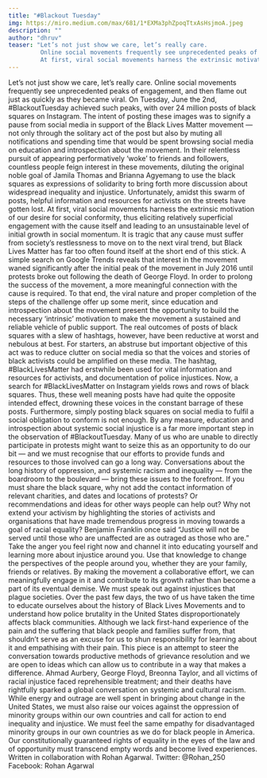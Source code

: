 ```yaml
---
title: "#Blackout Tuesday"
img: https://miro.medium.com/max/681/1*EXMa3phZpoqTtxAsHsjmoA.jpeg
description: ""
author: "dhruv"
teaser: "Let’s not just show we care, let’s really care.
         Online social movements frequently see unprecedented peaks of engagement, and then flame out just as quickly as they became viral. On Tuesday, June the 2nd, #BlackoutTuesday achieved such peaks, with over 24 million posts of black squares on Instagram. The intent of posting these images was to signify a pause from social media in support of the Black Lives Matter movement — not only through the solitary act of the post but also by muting all notifications and spending time that would be spent browsing social media on education and introspection about the movement. In their relentless pursuit of appearing performatively ‘woke’ to friends and followers, countless people feign interest in these movements, diluting the original noble goal of Jamila Thomas and Brianna Agyemang to use the black squares as expressions of solidarity to bring forth more discussion about widespread inequality and injustice. Unfortunately, amidst this swarm of posts, helpful information and resources for activists on the streets have gotten lost.
         At first, viral social movements harness the extrinsic motivation of our desire for social conformity, thus eliciting relatively superficial engagement with the cause itself and leading to an unsustainable level of initial growth in social momentum."
---
```


Let’s not just show we care, let’s really care.
Online social movements frequently see unprecedented peaks of engagement, and then flame out just as quickly as they became viral. On Tuesday, June the 2nd, #BlackoutTuesday achieved such peaks, with over 24 million posts of black squares on Instagram. The intent of posting these images was to signify a pause from social media in support of the Black Lives Matter movement — not only through the solitary act of the post but also by muting all notifications and spending time that would be spent browsing social media on education and introspection about the movement. In their relentless pursuit of appearing performatively ‘woke’ to friends and followers, countless people feign interest in these movements, diluting the original noble goal of Jamila Thomas and Brianna Agyemang to use the black squares as expressions of solidarity to bring forth more discussion about widespread inequality and injustice. Unfortunately, amidst this swarm of posts, helpful information and resources for activists on the streets have gotten lost.
At first, viral social movements harness the extrinsic motivation of our desire for social conformity, thus eliciting relatively superficial engagement with the cause itself and leading to an unsustainable level of initial growth in social momentum.
It is tragic that any cause must suffer from society’s restlessness to move on to the next viral trend, but Black Lives Matter has far too often found itself at the short end of this stick. A simple search on Google Trends reveals that interest in the movement waned significantly after the initial peak of the movement in July 2016 until protests broke out following the death of George Floyd. In order to prolong the success of the movement, a more meaningful connection with the cause is required. To that end, the viral nature and proper completion of the steps of the challenge offer up some merit, since education and introspection about the movement present the opportunity to build the necessary ‘intrinsic’ motivation to make the movement a sustained and reliable vehicle of public support.
The real outcomes of posts of black squares with a slew of hashtags, however, have been reductive at worst and nebulous at best.
For starters, an abstruse but important objective of this act was to reduce clutter on social media so that the voices and stories of black activists could be amplified on these media. The hashtag, #BlackLivesMatter had erstwhile been used for vital information and resources for activists, and documentation of police injustices. Now, a search for #BlackLivesMatter on Instagram yields rows and rows of black squares. Thus, these well meaning posts have had quite the opposite intended effect, drowning these voices in the constant barrage of these posts. Furthermore, simply posting black squares on social media to fulfil a social obligation to conform is not enough. By any measure, education and introspection about systemic social injustice is a far more important step in the observation of #BlackoutTuesday.
Many of us who are unable to directly participate in protests might want to seize this as an opportunity to do our bit — and we must recognise that our efforts to provide funds and resources to those involved can go a long way. Conversations about the long history of oppression, and systemic racism and inequality — from the boardroom to the boulevard — bring these issues to the forefront. If you must share the black square, why not add the contact information of relevant charities, and dates and locations of protests? Or recommendations and ideas for other ways people can help out? Why not extend your activism by highlighting the stories of activists and organisations that have made tremendous progress in moving towards a goal of racial equality?
Benjamin Franklin once said “Justice will not be served until those who are unaffected are as outraged as those who are.” Take the anger you feel right now and channel it into educating yourself and learning more about injustice around you. Use that knowledge to change the perspectives of the people around you, whether they are your family, friends or relatives. By making the movement a collaborative effort, we can meaningfully engage in it and contribute to its growth rather than become a part of its eventual demise.
We must speak out against injustices that plague societies. Over the past few days, the two of us have taken the time to educate ourselves about the history of Black Lives Movements and to understand how police brutality in the United States disproportionately affects black communities. Although we lack first-hand experience of the pain and the suffering that black people and families suffer from, that shouldn’t serve as an excuse for us to shun responsibility for learning about it and empathising with their pain. This piece is an attempt to steer the conversation towards productive methods of grievance resolution and we are open to ideas which can allow us to contribute in a way that makes a difference.
Ahmad Aurbery, George Floyd, Breonna Taylor, and all victims of racial injustice faced reprehensible treatment; and their deaths have rightfully sparked a global conversation on systemic and cultural racism. While energy and outrage are well spent in bringing about change in the United States, we must also raise our voices against the oppression of minority groups within our own countries and call for action to end inequality and injustice. We must feel the same empathy for disadvantaged minority groups in our own countries as we do for black people in America. Our constitutionally guaranteed rights of equality in the eyes of the law and of opportunity must transcend empty words and become lived experiences.
Written in collaboration with Rohan Agarwal.
Twitter: @Rohan_250
Facebook: Rohan Agarwal